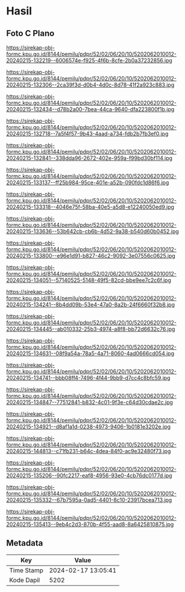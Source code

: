 # Hasil

## Foto C Plano

https://sirekap-obj-formc.kpu.go.id/8144/pemilu/pdpr/52/02/06/20/10/5202062010012-20240215-132219--6006574e-f925-4f6b-8cfe-2b0a37232856.jpg

https://sirekap-obj-formc.kpu.go.id/8144/pemilu/pdpr/52/02/06/20/10/5202062010012-20240215-132306--2ca39f3d-d0b4-4d0c-8d78-41f2a923c883.jpg

https://sirekap-obj-formc.kpu.go.id/8144/pemilu/pdpr/52/02/06/20/10/5202062010012-20240215-132434--d78b2a00-7bea-44ca-9640-dfa223800f1b.jpg

https://sirekap-obj-formc.kpu.go.id/8144/pemilu/pdpr/52/02/06/20/10/5202062010012-20240215-132718--7a5f4f57-9b43-4aad-a734-fdb2b7fb3ef0.jpg

https://sirekap-obj-formc.kpu.go.id/8144/pemilu/pdpr/52/02/06/20/10/5202062010012-20240215-132841--338dda96-2672-402e-959a-f99bd30bf114.jpg

https://sirekap-obj-formc.kpu.go.id/8144/pemilu/pdpr/52/02/06/20/10/5202062010012-20240215-133137--ff25b984-95ce-401e-a52b-090fdc1d86f6.jpg

https://sirekap-obj-formc.kpu.go.id/8144/pemilu/pdpr/52/02/06/20/10/5202062010012-20240215-133318--4046e75f-58ba-40e5-a5d8-e12240050ed9.jpg

https://sirekap-obj-formc.kpu.go.id/8144/pemilu/pdpr/52/02/06/20/10/5202062010012-20240215-133636--53b642cb-cb6b-4d52-9a38-b540d60b0452.jpg

https://sirekap-obj-formc.kpu.go.id/8144/pemilu/pdpr/52/02/06/20/10/5202062010012-20240215-133800--e96e1d91-b827-46c2-9092-3e07556c0625.jpg

https://sirekap-obj-formc.kpu.go.id/8144/pemilu/pdpr/52/02/06/20/10/5202062010012-20240215-134051--57140525-5148-49f5-82cd-bbe9ee7c2c6f.jpg

https://sirekap-obj-formc.kpu.go.id/8144/pemilu/pdpr/52/02/06/20/10/5202062010012-20240215-134241--8b4dd09b-53e4-47a0-8a2b-24f6660f32b8.jpg

https://sirekap-obj-formc.kpu.go.id/8144/pemilu/pdpr/52/02/06/20/10/5202062010012-20240215-134445--ab010332-25b3-4974-a8f8-bb72d6632c76.jpg

https://sirekap-obj-formc.kpu.go.id/8144/pemilu/pdpr/52/02/06/20/10/5202062010012-20240215-134631--08f9a54a-78a5-4a71-8060-4ad0666cd054.jpg

https://sirekap-obj-formc.kpu.go.id/8144/pemilu/pdpr/52/02/06/20/10/5202062010012-20240215-134741--bbb08ff4-7496-4f44-9bb9-d7cc4c8bfc59.jpg

https://sirekap-obj-formc.kpu.go.id/8144/pemilu/pdpr/52/02/06/20/10/5202062010012-20240215-134847--77512841-b832-4c01-9f3e-c64d30cdae2c.jpg

https://sirekap-obj-formc.kpu.go.id/8144/pemilu/pdpr/52/02/06/20/10/5202062010012-20240215-134921--d8af1a1d-0238-4973-9406-1b0181e3202e.jpg

https://sirekap-obj-formc.kpu.go.id/8144/pemilu/pdpr/52/02/06/20/10/5202062010012-20240215-144813--c71fb231-b64c-4dea-84f0-ac9e32480f73.jpg

https://sirekap-obj-formc.kpu.go.id/8144/pemilu/pdpr/52/02/06/20/10/5202062010012-20240215-135206--90fc2217-eaf8-4956-93e0-4cb76dc0177d.jpg

https://sirekap-obj-formc.kpu.go.id/8144/pemilu/pdpr/52/02/06/20/10/5202062010012-20240215-135332--67b7595a-0ad5-4401-8c10-23917bcea713.jpg

https://sirekap-obj-formc.kpu.go.id/8144/pemilu/pdpr/52/02/06/20/10/5202062010012-20240215-135413--9eb4c2d3-870b-4f55-aad8-8a6425810875.jpg


## Metadata

| Key        | Value               |
| ---------- | ------------------- |
| Time Stamp | 2024-02-17 13:05:41 |
| Kode Dapil | 5202                |



